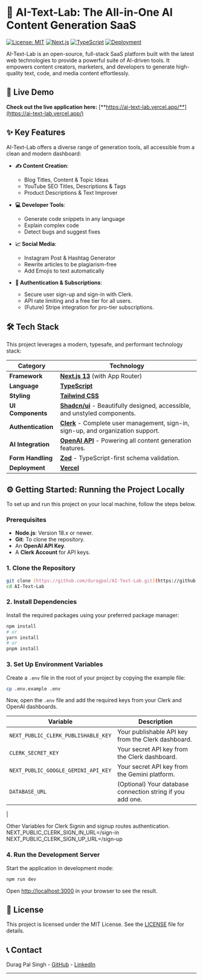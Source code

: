 # 🤖 AI-Text-Lab: The All-in-One AI Content Generation SaaS

[![License: MIT](https://img.shields.io/badge/License-MIT-blue.svg)](https://opensource.org/licenses/MIT)
[![Next.js](https://img.shields.io/badge/Next.js-13-black?logo=next.js)](https://nextjs.org/)
[![TypeScript](https://img.shields.io/badge/TypeScript-5-blue?logo=typescript)](https://www.typescriptlang.org/)
[![Deployment](https://img.shields.io/badge/Deployment-Vercel-black?logo=vercel)](https://ai-text-lab.vercel.app/)

AI-Text-Lab is an open-source, full-stack SaaS platform built with the latest web technologies to provide a powerful suite of AI-driven tools. It empowers content creators, marketers, and developers to generate high-quality text, code, and media content effortlessly.

## 🚀 Live Demo

**Check out the live application here:** [**https://ai-text-lab.vercel.app/**](https://ai-text-lab.vercel.app/)


## ✨ Key Features

AI-Text-Lab offers a diverse range of generation tools, all accessible from a clean and modern dashboard:

* **✍️ Content Creation**:
    * Blog Titles, Content & Topic Ideas
    * YouTube SEO Titles, Descriptions & Tags
    * Product Descriptions & Text Improver

* **💻 Developer Tools**:
    * Generate code snippets in any language
    * Explain complex code
    * Detect bugs and suggest fixes

* **📈 Social Media**:
    * Instagram Post & Hashtag Generator
    * Rewrite articles to be plagiarism-free
    * Add Emojis to text automatically

* **🔐 Authentication & Subscriptions**:
    * Secure user sign-up and sign-in with Clerk.
    * API rate limiting and a free tier for all users.
    * (Future) Stripe integration for pro-tier subscriptions.

## 🛠️ Tech Stack

This project leverages a modern, typesafe, and performant technology stack:

| Category          | Technology                                                                                                  |
| ----------------- | ----------------------------------------------------------------------------------------------------------- |
| **Framework** | [**Next.js 13**](https://nextjs.org/) (with App Router)                                                       |
| **Language** | [**TypeScript**](https://www.typescriptlang.org/)                                                           |
| **Styling** | [**Tailwind CSS**](https://tailwindcss.com/)                                                                |
| **UI Components** | [**Shadcn/ui**](https://ui.shadcn.com/) - Beautifully designed, accessible, and unstyled components.          |
| **Authentication**| [**Clerk**](https://clerk.com/) - Complete user management, sign-in, sign-up, and organization support.       |
| **AI Integration**| [**OpenAI API**](https://openai.com/blog/openai-api) - Powering all content generation features.              |
| **Form Handling** | [**Zod**](https://zod.dev/) - TypeScript-first schema validation.                                             |
| **Deployment** | [**Vercel**](https://vercel.com/)                                                                           |

## ⚙️ Getting Started: Running the Project Locally

To set up and run this project on your local machine, follow the steps below.

### Prerequisites

* **Node.js**: Version 18.x or newer.
* **Git**: To clone the repository.
* An **OpenAI API Key**.
* A **Clerk Account** for API keys.

### 1. Clone the Repository

```bash
git clone [https://github.com/duragpal/AI-Text-Lab.git](https://github.com/duragpal/AI-Text-Lab.git)
cd AI-Text-Lab
```

### 2. Install Dependencies

Install the required packages using your preferred package manager:

```bash
npm install
# or
yarn install
# or
pnpm install
```

### 3. Set Up Environment Variables

Create a `.env` file in the root of your project by copying the example file:

```bash
cp .env.example .env
```

Now, open the `.env` file and add the required keys from your Clerk and OpenAI dashboards.

| Variable                            | Description                                                 |
| ----------------------------------- | ----------------------------------------------------------- |
| `NEXT_PUBLIC_CLERK_PUBLISHABLE_KEY` | Your publishable API key from the Clerk dashboard.          |
| `CLERK_SECRET_KEY`                  | Your secret API key from the Clerk dashboard.               |
| `NEXT_PUBLIC_GOOGLE_GEMINI_API_KEY` | Your secret API key from the Gemini platform.               |
| `DATABASE_URL`                      | (Optional) Your database connection string if you add one.  |
|

Other Variables for Clerk Signin and signup routes authentication.
NEXT_PUBLIC_CLERK_SIGN_IN_URL=/sign-in
NEXT_PUBLIC_CLERK_SIGN_UP_URL=/sign-up

### 4. Run the Development Server

Start the application in development mode:

```bash
npm run dev
```

Open [http://localhost:3000](http://localhost:3000) in your browser to see the result.

## 📄 License

This project is licensed under the MIT License. See the [LICENSE](LICENSE) file for details.

## 📞 Contact

Durag Pal Singh - [GitHub](https://github.com/duragpal) - [LinkedIn](https://www.linkedin.com/in/duragpalsingh/)

---